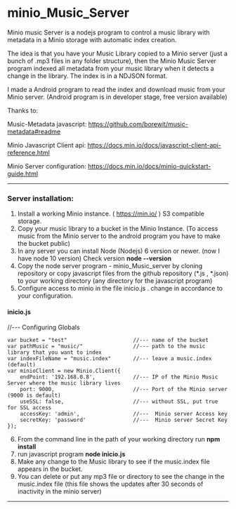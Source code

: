 # minio_Music_Server
Minio music Server is a nodejs program to control a music library with metadata in a Minio storage with automatic index creation.

The idea is that you have your Music Library copied to a Minio server (just a bunch of .mp3 files in any folder structure), then the Minio Music Server program indexed all metadata from your music library when it detects a change in the library. The index is in a NDJSON format.

I made a Android program to read the index and download music from your Minio server. (Android program is in developer stage, free version available)

Thanks to:

Music-Metadata javascript:  https://github.com/borewit/music-metadata#readme

Minio Javascript Client api: https://docs.min.io/docs/javascript-client-api-reference.html

Minio Server configuration: https://docs.min.io/docs/minio-quickstart-guide.html


----------------------
### Server installation:

1. Install a working Minio instance. ( https://min.io/ ) S3 compatible storage.
2. Copy your music library to a bucket in the Minio Instance. (To access music from the Minio server to the android program you have to make the bucket public)
3. In any server you can install Node (Nodejs) 6 version or newer. (now I have node 10 version)
Check version
  **node --version**
4. Copy the node server program - minio_Music_server by cloning repository or copy javascript files from the github repository (*.js , *.json) to your working directory (any directory for the javascript program)
5. Configure access to minio in the file inicio.js .  change in accordance to your configuration.

#### inicio.js
//--- Configuring Globals

    var bucket = "test"                     //--- name of the bucket
    var pathMusic = "music/"                //--- path to the music library that you want to index
    var indexFileName = "music.index"       //--- leave a music.index (default)
    var minioClient = new Minio.Client({
        endPoint: '192.168.0.8',            //--- IP of the Minio Music Server where the music library lives
        port: 9000,                         //--- Port of the Minio server (9000 is default)
        useSSL: false,                      //--- without SSL, put true for SSL access
        accessKey: 'admin',                 //---  Minio server Access key
        secretKey: 'password'               //---  Minio server Secret Key
    });
    
6. From the command line in the path of your working directory run
    **npm install**
7. run javascript program
    **node inicio.js**
8. Make any change to the Music library to see if the music.index file appears in the bucket.
9. You can delete or put any mp3 file or directory to see the change in the music.index file (this file shows the updates after 30 seconds of inactivity in the minio server)
----------------------

    
